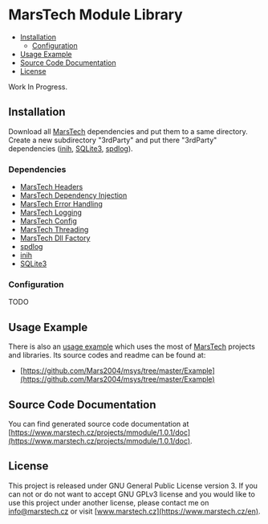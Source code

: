 # MarsTech Module Library
 - [Installation](#installation)
	 - [Configuration](#configuration)
 - [Usage Example](#usage-example)
 - [Source Code Documentation](#source-code-documentation)
 - [License](#license)

Work In Progress.

## Installation
Download all [MarsTech](https://github.com/Mars2004) dependencies and put them to a same directory. Create a new subdirectory "3rdParty" and put there "3rdParty" dependencies ([inih](https://github.com/jtilly/inih), [SQLite3](https://www.sqlite.org/index.html), [spdlog](https://github.com/gabime/spdlog)).

### Dependencies

 - [MarsTech Headers](https://github.com/Mars2004/mheaders)
 - [MarsTech Dependency Injection](https://github.com/Mars2004/mdi)
 - [MarsTech Error Handling](https://github.com/Mars2004/merror)
 - [MarsTech Logging](https://github.com/Mars2004/mlogging)
 - [MarsTech Config](https://github.com/Mars2004/mconfig)
 - [MarsTech Threading](https://github.com/Mars2004/mthreading)
 - [MarsTech Dll Factory](https://github.com/Mars2004/mdllfactory)
 - [spdlog](https://github.com/gabime/spdlog)
 - [inih](https://github.com/jtilly/inih)
 - [SQLite3](https://www.sqlite.org/index.html)

### Configuration
TODO

## Usage Example
There is also an [usage example](https://github.com/Mars2004/msys/tree/master/Example) which uses the most of [MarsTech](https://github.com/Mars2004) projects and libraries.
Its source codes and readme can be found at:
 - [https://github.com/Mars2004/msys/tree/master/Example](https://github.com/Mars2004/msys/tree/master/Example)

## Source Code Documentation
You can find generated source code documentation at [https://www.marstech.cz/projects/mmodule/1.0.1/doc](https://www.marstech.cz/projects/mmodule/1.0.1/doc).

## License
This project is released under GNU General Public License version 3. If you can not or do not want to accept GNU GPLv3 license and you would like to use this project under another license, please contact me on [info@marstech.cz](mailto:info@marstech.cz) or visit [www.marstech.cz](https://www.marstech.cz/en).
